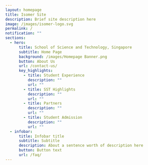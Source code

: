 ```yaml
---
layout: homepage
title: Isomer Site
description: Brief site description here
image: /images/isomer-logo.svg
permalink: /
notification: ""
sections:
  - hero:
      title: School of Science and Technology, Singapore
      subtitle: Home Page
      background: /images/Homepage Banner.png
      button: About Us
      url: /contact-us/
      key_highlights:
        - title: Student Experience
          description: ""
          url: ""
        - title: SST Highlights
          description: ""
          url: ""
        - title: Partners
          description: ""
          url: ""
        - title: Student Admission
          description: ""
          url: ""
  - infobar:
      title: Infobar title
      subtitle: Subtitle
      description: About a sentence worth of description here
      button: Button text
      url: /faq/
---
```

